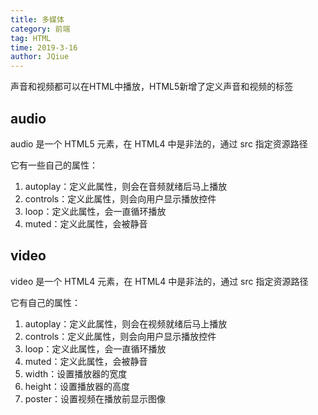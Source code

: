 ```yaml
---
title: 多媒体
category: 前端
tag: HTML
time: 2019-3-16
author: JQiue
---
```


声音和视频都可以在HTML中播放，HTML5新增了定义声音和视频的标签

## audio

audio 是一个 HTML5 元素，在 HTML4 中是非法的，通过 src 指定资源路径

它有一些自己的属性：

1. autoplay：定义此属性，则会在音频就绪后马上播放
2. controls：定义此属性，则会向用户显示播放控件
3. loop：定义此属性，会一直循环播放
4. muted：定义此属性，会被静音

## video

video 是一个 HTML4 元素，在 HTML4 中是非法的，通过 src 指定资源路径

它有自己的属性：

1. autoplay：定义此属性，则会在视频就绪后马上播放
2. controls：定义此属性，则会向用户显示播放控件
3. loop：定义此属性，会一直循环播放
4. muted：定义此属性，会被静音
5. width：设置播放器的宽度
6. height：设置播放器的高度
7. poster：设置视频在播放前显示图像
